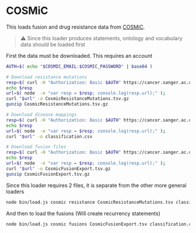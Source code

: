 # COSMiC

This loads fusion and drug resistance data from [COSMiC](https://cancer.sanger.ac.uk/cosmic).

> :warning: Since this loader produces statements, ontology and vocabulary data should be loaded first

First the data must be downloaded. This requires an account

```bash
AUTH=$( echo "$COSMIC_EMAIL:$COSMIC_PASSWORD" | base64 )

# Download resistance mutations
resp=$( curl -H "Authorization: Basic $AUTH" https://cancer.sanger.ac.uk/cosmic/file_download/GRCh38/cosmic/v92/CosmicResistanceMutations.tsv.gz );
echo $resp
url=$( node  -e "var resp = $resp; console.log(resp.url);" );
curl "$url" -o CosmicResistanceMutations.tsv.gz
gunzip CosmicResistanceMutations.tsv.gz

# Download disease mappings
resp=$( curl -H "Authorization: Basic $AUTH" https://cancer.sanger.ac.uk/cosmic/file_download/GRCh38/cosmic/v92/classification.csv );
echo $resp
url=$( node  -e "var resp = $resp; console.log(resp.url);" );
curl "$url" -o classification.csv

# Download fusion files
resp=$( curl -H "Authorization: Basic $AUTH" https://cancer.sanger.ac.uk/cosmic/file_download/GRCh38/cosmic/v92/CosmicFusionExport.tsv.gz );
echo $resp
url=$( node  -e "var resp = $resp; console.log(resp.url);" );
curl "$url" -o CosmicFusionExport.tsv.gz
gunzip CosmicFusionExport.tsv.gz
```

Since this loader requires 2 files, it is separate from the other more general loaders

```bash
node bin/load.js cosmic resistance CosmicResistanceMutations.tsv classification.csv
```

And then to load the fusions (Will create recurrency statements)

```bash
node bin/load.js cosmic fusions CosmicFusionExport.tsv classification.csv
```
